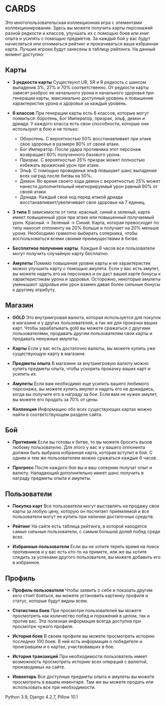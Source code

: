 # CARDS
Это многопользовательская коллекционная игра с элементами коллекционирования. Здесь вы можете получить карты персонажей разной редкости и классов, улучшать их с помощью боев или книг опыта и усилять с помощью предметов. За каждый бой у вас будут начисляться или отниматься рейтинг и прокачиваться ваша избранная карта. Лучшие игроки будут занесены в таблицу рейтинга. На данный момент доступно:

## Карты
* **3 редкости карты** Существуют UR, SR и R редкость с шансом выпадения 3%, 27% и 70% соответственно. От редкости карты зависят разброс ее начального урона и начального здоровья при генерации карты, максимально доступный уровень и повышение характеристик урона и здоровья за каждый уровень.

* **6 классов** При генерации карты есть 6 классов, которые могут появиться: боротень, Бог Император, призрак, эльф, демон и дриада. У каждого класса есть свои способности, которые они используют в бою и не только:
	- Оборотень. С вероятностью 50% восстанавливает при атаке свое здоровье в размере 80% от своей атаки.
	- Бог Император. После удара противника этот персонаж возвращает 60% полученного базового урона.
	- Призрак. С вероятностью 25% призрак может полностью избежать вражеский урон при атаке.
	- Эльф. С помощью провиденья эльф повышает шанс выпадения всех наград после битвы на 50%.
	- Демон. Во время своего хода демон с вероятностью 25% может нанести дополнительный неигнорируемый урон равный 90% от своей атаки.
	- Дриада. Каждый свой ход перед атакой дриада восстанавливает/увеличивает свое здоровье на 7 единиц.

* **3 типа** В зависимости от типа: красный, синий и зеленый, карта имеет повышенный урон при атаке или повышенный получаемый урон. Красный -> Зеленый -> Синий. Карта, которая превосходит по типу наносит оппоненту на 20% больше и получает на 20% меньше урона. Необходимо грамотно выбирать соперника, чтобы воспользоваться всеми своими преимуществами в битве.

* **Бесплатное получение карты.** Каждые 6 часов все пользователи могут получить случайную карту бесплатно. 

* **Амулеты** Помимо повышения уровня карты и ее характеристик можно улучшить карту с помощью амулета. Если у вас есть амулет, вы можете надеть его на персонажа и он даст вашей карте бонусы к характеристикам урона и здоровья. Осторожно, некоторые амулеты уменьшают здоровье или урон взамен давая более сильные бонусы к другому атрибуту.

## Магазин
* **GOLD** Это внутриигровая валюта, которая используется для покупок в магазине и у других пользователей, а так же для прокачки ваших карт. Чтобы зарабатывать gold вы можете сражаться с другими пользователями, продавать другим пользователям свои карты и продавать ненужные амулеты.

* **Карты** Если у вас есть достаточно валюты, вы можете купить уже существующую карту в магазине.

* **Предметы опыта** В магазине за внутриигровую валюту можно купить предметы опыта, чтобы ускорить прокачку ваших карт и усилить их.

* **Амулеты** Если вам необходимо еще усилить вашего любимого персонажа, вы можете купить амулет и надеть его не дожидаясь, когда вы получите его в награду за бои. Если вам не нужен амулет, вы можете его продать за 70% от цены.

* **Коллекция** Информацию обо всех существующих картах можно найти в соответствующем разделе сайта.

## Бой
* **Противник** Если вы готовы к битве, то вы можете бросить вызов любому пользователю. Для этого у вас и у вашего оппонента должна быть выбрана избранная карта, которая вступит в бой. С одним и тем же пользователем можно сражаться каждые 6 часов.

* **Прогресс** После каждого боя вы и ваш соперник получат опыт и валюту. Нападающий дополнительно имеет шанс получить в награду предметы опыта и амулеты.

## Пользователи
* **Покупка карт** Все пользователи могут выставлять на продажу свои карты за любую цену, которую он посчитает приемлимой и все пользователи могут ее купить при наличии достаточных средств.

* **Рейтинг** На сайте есть таблица рейтинга, в которой находятся самые сильные пользователи, с самым большой долей побед среди всех.

* **Избранные пользователи** Если вы не хотите терять время на поиск противников и у вас есть кто-то на примете, или же вы хотите следить за успехами другого пользователя, вы можете добавить его в избранное.

## Профиль
* **Профиль пользователя** Чтобы заявить о себе и показать другим кого стоит бояться, вы можете установить картинку профиля и статус, которые будут видны всем.

* **Статистика боев** При просмотре пользователей вы можете просмотреть как количество побед и поражений в целом, так и против вас. Эта полезная информация всегда доступна при просмотре чужого профиля.
 
* **История боев** В своем профиле вы можете просмотреть историю последних 100 боев. В ней есть информация о победителе и проигравшем и о картах, участвовавших в бое.

* **История транзакций** При необходимости пользователь имеет возможность просмотреть историю всех операций с валютой, производимых на сайте.

* **Инвентарь** Все доступные предметы опыта и амулеты вы можете просмотреть в вашем инвентаре. Там же вы можете продать или использовать все при необходимости.

Python 3.9, Django 4.2.7, Pillow 10.1

